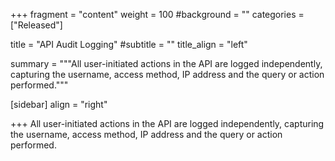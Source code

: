 +++
fragment = "content"
weight = 100
#background = ""
categories = ["Released"]

title = "API Audit Logging"
#subtitle = ""
title_align = "left"

summary = """All user-initiated actions in the API are logged independently, capturing the username, access method, IP address and the query or action performed."""

[sidebar]
  align = "right"

+++
All user-initiated actions in the API are logged independently, capturing the username, access method, IP address and the query or action performed.
